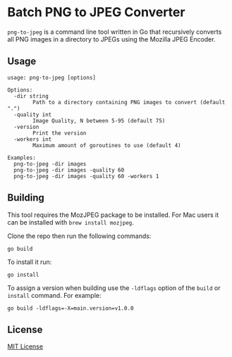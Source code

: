 # Batch PNG to JPEG Converter
`png-to-jpeg` is a command line tool written in Go that recursively converts all PNG images in a directory to JPEGs using the Mozilla JPEG Encoder.

## Usage

```
usage: png-to-jpeg [options]

Options:
  -dir string
        Path to a directory containing PNG images to convert (default ".")
  -quality int
        Image Quality, N between 5-95 (default 75)
  -version
        Print the version
  -workers int
        Maximum amount of goroutines to use (default 4)

Examples:
  png-to-jpeg -dir images
  png-to-jpeg -dir images -quality 60
  png-to-jpeg -dir images -quality 60 -workers 1
```

## Building
This tool requires the MozJPEG package to be installed. For Mac users it can be installed with `brew install mozjpeg`.

Clone the repo then run the following commands:

```   
go build
```

To install it run:

```
go install
```

To assign a version when building use the `-ldflags` option of the `build` or `install` command. For example: 

```
go build -ldflags=-X=main.version=v1.0.0
```

## License
[MIT License](LICENSE)